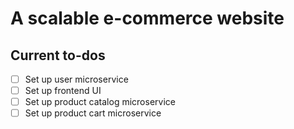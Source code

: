 # A scalable e-commerce website

## Current to-dos

- [ ] Set up user microservice
- [ ] Set up frontend UI
- [ ] Set up product catalog microservice
- [ ] Set up product cart microservice
